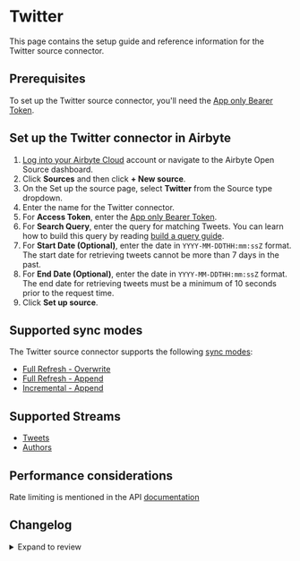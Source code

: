 # Twitter

This page contains the setup guide and reference information for the Twitter source connector.

## Prerequisites

To set up the Twitter source connector, you'll need the [App only Bearer Token](https://developer.twitter.com/../authentication/oauth-2-0/bearer-tokens).

## Set up the Twitter connector in Airbyte

1. [Log into your Airbyte Cloud](https://platform/cloud.airbyte.com/workspaces) account or navigate to the Airbyte Open Source dashboard.
2. Click **Sources** and then click **+ New source**.
3. On the Set up the source page, select **Twitter** from the Source type dropdown.
4. Enter the name for the Twitter connector.
5. For **Access Token**, enter the [App only Bearer Token](https://developer.twitter.com/../authentication/oauth-2-0/bearer-tokens).
6. For **Search Query**, enter the query for matching Tweets. You can learn how to build this query by reading [build a query guide](https://developer.twitter.com/../twitter-api/tweets/search/integrate/build-a-query).
7. For **Start Date (Optional)**, enter the date in `YYYY-MM-DDTHH:mm:ssZ` format. The start date for retrieving tweets cannot be more than 7 days in the past.
8. For **End Date (Optional)**, enter the date in `YYYY-MM-DDTHH:mm:ssZ` format. The end date for retrieving tweets must be a minimum of 10 seconds prior to the request time.
9. Click **Set up source**.

## Supported sync modes

The Twitter source connector supports the following [sync modes](https://docs.airbyte.com/platform/cloud/core-concepts#connection-sync-modes):

- [Full Refresh - Overwrite](https://docs.airbyte.com/platform/understanding-airbyte/connections/full-refresh-overwrite/)
- [Full Refresh - Append](https://docs.airbyte.com/platform/understanding-airbyte/connections/full-refresh-append)
- [Incremental - Append](https://docs.airbyte.com/platform/understanding-airbyte/connections/incremental-append)

## Supported Streams

- [Tweets](https://developer.twitter.com/../twitter-api/tweets/search/api-reference/get-tweets-search-recent)
- [Authors](https://developer.twitter.com/../twitter-api/tweets/search/api-reference/get-tweets-search-recent)

## Performance considerations

Rate limiting is mentioned in the API [documentation](https://developer.twitter.com/../twitter-api/rate-limits)

## Changelog

<details>
  <summary>Expand to review</summary>

| Version | Date       | Pull Request                                             | Subject                                           |
| :------ | :--------- | :------------------------------------------------------- | :------------------------------------------------ |
| 0.3.7 | 2025-04-05 | [57432](https://github.com/airbytehq/airbyte/pull/57432) | Update dependencies |
| 0.3.6 | 2025-03-29 | [56810](https://github.com/airbytehq/airbyte/pull/56810) | Update dependencies |
| 0.3.5 | 2025-03-22 | [56240](https://github.com/airbytehq/airbyte/pull/56240) | Update dependencies |
| 0.3.4 | 2025-03-08 | [55609](https://github.com/airbytehq/airbyte/pull/55609) | Update dependencies |
| 0.3.3 | 2025-03-01 | [55111](https://github.com/airbytehq/airbyte/pull/55111) | Update dependencies |
| 0.3.2 | 2025-02-22 | [54484](https://github.com/airbytehq/airbyte/pull/54484) | Update dependencies |
| 0.3.1 | 2025-02-15 | [54070](https://github.com/airbytehq/airbyte/pull/54070) | Update dependencies |
| 0.3.0 | 2024-12-10 | [48870](https://github.com/airbytehq/airbyte/pull/48870) | Add new stream `authors` |
| 0.2.8 | 2025-02-08 | [53515](https://github.com/airbytehq/airbyte/pull/53515) | Update dependencies |
| 0.2.7 | 2025-02-01 | [53037](https://github.com/airbytehq/airbyte/pull/53037) | Update dependencies |
| 0.2.6 | 2025-01-25 | [52432](https://github.com/airbytehq/airbyte/pull/52432) | Update dependencies |
| 0.2.5 | 2025-01-18 | [51975](https://github.com/airbytehq/airbyte/pull/51975) | Update dependencies |
| 0.2.4 | 2025-01-11 | [51426](https://github.com/airbytehq/airbyte/pull/51426) | Update dependencies |
| 0.2.3 | 2025-01-04 | [50378](https://github.com/airbytehq/airbyte/pull/50378) | Update dependencies |
| 0.2.2 | 2024-12-14 | [48192](https://github.com/airbytehq/airbyte/pull/48192) | Update dependencies |
| 0.2.1 | 2024-10-29 | [44710](https://github.com/airbytehq/airbyte/pull/44710) | Update dependencies |
| 0.2.0 | 2024-08-26 | [44777](https://github.com/airbytehq/airbyte/pull/44777) | Refactor connector to manifest-only format |
| 0.1.15 | 2024-08-17 | [44289](https://github.com/airbytehq/airbyte/pull/44289) | Update dependencies |
| 0.1.14 | 2024-08-12 | [43813](https://github.com/airbytehq/airbyte/pull/43813) | Update dependencies |
| 0.1.13 | 2024-08-10 | [43509](https://github.com/airbytehq/airbyte/pull/43509) | Update dependencies |
| 0.1.12 | 2024-08-03 | [43115](https://github.com/airbytehq/airbyte/pull/43115) | Update dependencies |
| 0.1.11 | 2024-07-27 | [42830](https://github.com/airbytehq/airbyte/pull/42830) | Update dependencies |
| 0.1.10 | 2024-07-20 | [42270](https://github.com/airbytehq/airbyte/pull/42270) | Update dependencies |
| 0.1.9 | 2024-07-13 | [41910](https://github.com/airbytehq/airbyte/pull/41910) | Update dependencies |
| 0.1.8 | 2024-07-10 | [41394](https://github.com/airbytehq/airbyte/pull/41394) | Update dependencies |
| 0.1.7 | 2024-07-06 | [40900](https://github.com/airbytehq/airbyte/pull/40900) | Update dependencies |
| 0.1.6 | 2024-06-25 | [40396](https://github.com/airbytehq/airbyte/pull/40396) | Update dependencies |
| 0.1.5 | 2024-06-22 | [40098](https://github.com/airbytehq/airbyte/pull/40098) | Update dependencies |
| 0.1.4 | 2024-06-06 | [39154](https://github.com/airbytehq/airbyte/pull/39154) | [autopull] Upgrade base image to v1.2.2 |
| 0.1.3 | 2024-05-21 | [38525](https://github.com/airbytehq/airbyte/pull/38525) | [autopull] base image + poetry + up_to_date |
| 0.1.2 | 2023-03-06 | [23749](https://github.com/airbytehq/airbyte/pull/23749) | Spec and docs are improved for beta certification |
| 0.1.1 | 2023-03-03 | [23661](https://github.com/airbytehq/airbyte/pull/23661) | Incremental added for the "tweets" stream |
| 0.1.0   | 2022-11-01 | [18883](https://github.com/airbytehq/airbyte/pull/18858) | 🎉 New Source: Twitter                            |

</details>
